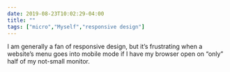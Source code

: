 ```yaml
---
date: 2019-08-23T10:02:29-04:00
title: ""
tags: ["micro","Myself","responsive design"]
---
```

I am generally a fan of responsive design, but it’s frustrating when a website’s menu goes into mobile mode if I have my browser open on “only” half of my not-small monitor.
